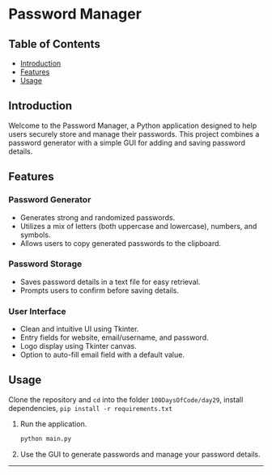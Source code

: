 # Password Manager

## Table of Contents
- [Introduction](#introduction)
- [Features](#features)
- [Usage](#usage)

## Introduction

Welcome to the Password Manager, a Python application designed to help users securely store and manage their passwords. This project combines a password generator with a simple GUI for adding and saving password details.

## Features

### Password Generator
- Generates strong and randomized passwords.
- Utilizes a mix of letters (both uppercase and lowercase), numbers, and symbols.
- Allows users to copy generated passwords to the clipboard.

### Password Storage
- Saves password details in a text file for easy retrieval.
- Prompts users to confirm before saving details.

### User Interface
- Clean and intuitive UI using Tkinter.
- Entry fields for website, email/username, and password.
- Logo display using Tkinter canvas.
- Option to auto-fill email field with a default value.

## Usage

Clone the repository and `cd` into the folder `100DaysOfCode/day29`, install
dependencies, `pip install -r requirements.txt`

1. Run the application.
   ```bash
   python main.py
   ```

2. Use the GUI to generate passwords and manage your password details.
---
